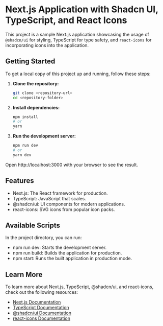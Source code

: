 # Next.js Application with Shadcn UI, TypeScript, and React Icons

This project is a sample Next.js application showcasing the usage of `@shadcn/ui` for styling, TypeScript for type safety, and `react-icons` for incorporating icons into the application.

## Getting Started

To get a local copy of this project up and running, follow these steps:

1. **Clone the repository:**

   ```bash
   git clone <repository-url>
   cd <repository-folder>
   ```

2. **Install dependencies:**

   ```bash
   npm install
   # or
   yarn
   ```

3. **Run the development server:**

   ```bash
   npm run dev
   # or
   yarn dev
   ```

Open http://localhost:3000 with your browser to see the result.

## Features

- Next.js: The React framework for production.
- TypeScript: JavaScript that scales.
- @shadcn/ui: UI components for modern applications.
- react-icons: SVG icons from popular icon packs.

## Available Scripts

In the project directory, you can run:

- npm run dev: Starts the development server.
- npm run build: Builds the application for production.
- npm start: Runs the built application in production mode.

## Learn More

To learn more about Next.js, TypeScript, @shadcn/ui, and react-icons, check out the following resources:

- [Next.js Documentation ](https://nextjs.org/docs)
- [TypeScript Documentation ](https://www.typescriptlang.org/docs/)
- [@shadcn/ui Documentation ](https://shadcn-ui.com/docs)
- [react-icons Documentation ](https://react-icons.github.io/react-icons/)
